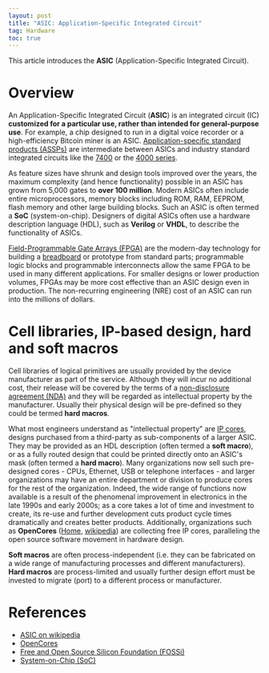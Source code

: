 ```yaml
---
layout: post
title: "ASIC: Application-Specific Integrated Circuit"
tag: Hardware
toc: true
---
```


This article introduces the **ASIC** (Application-Specific Integrated Circuit).

<!--more-->

# Overview

An Application-Specific Integrated Circuit (**ASIC**) is an integrated circuit (IC) **customized for a particular use, rather than intended for general-purpose use**. For example, a chip designed to run in a digital voice recorder or a high-efficiency Bitcoin miner is an ASIC. [Application-specific standard products (ASSPs)](https://en.wikipedia.org/wiki/Application-specific_standard_product) are intermediate between ASICs and industry standard integrated circuits like the [7400](https://en.wikipedia.org/wiki/7400_series) or the [4000 series](https://en.wikipedia.org/wiki/4000_series).

As feature sizes have shrunk and design tools improved over the years, the maximum complexity (and hence functionality) possible in an ASIC has grown from 5,000 gates to **over 100 million**. Modern ASICs often include entire microprocessors, memory blocks including ROM, RAM, EEPROM, flash memory and other large building blocks. Such an ASIC is often termed a **SoC** (system-on-chip). Designers of digital ASICs often use a hardware description language (HDL), such as **Verilog** or **VHDL**, to describe the functionality of ASICs.

<a href="{{ site.base-url }}/2016/06/03/hw-fpga.html">Field-Programmable Gate Arrays (FPGA)</a> are the modern-day technology for building a [breadboard](https://en.wikipedia.org/wiki/Breadboard) or prototype from standard parts; programmable logic blocks and programmable interconnects allow the same FPGA to be used in many different applications. For smaller designs or lower production volumes, FPGAs may be more cost effective than an ASIC design even in production. The non-recurring engineering (NRE) cost of an ASIC can run into the millions of dollars.

# Cell libraries, IP-based design, hard and soft macros

Cell libraries of logical primitives are usually provided by the device manufacturer as part of the service. Although they will incur no additional cost, their release will be covered by the terms of a [non-disclosure agreement (NDA)](https://en.wikipedia.org/wiki/Non-disclosure_agreement) and they will be regarded as intellectual property by the manufacturer. Usually their physical design will be pre-defined so they could be termed **hard macros**.

What most engineers understand as "intellectual property" are [IP cores](https://en.wikipedia.org/wiki/Semiconductor_intellectual_property_core), designs purchased from a third-party as sub-components of a larger ASIC. They may be provided as an HDL description (often termed a **soft macro**), or as a fully routed design that could be printed directly onto an ASIC's mask (often termed a **hard macro**). Many organizations now sell such pre-designed cores - CPUs, Ethernet, USB or telephone interfaces - and larger organizations may have an entire department or division to produce cores for the rest of the organization. Indeed, the wide range of functions now available is a result of the phenomenal improvement in electronics in the late 1990s and early 2000s; as a core takes a lot of time and investment to create, its re-use and further development cuts product cycle times dramatically and creates better products. Additionally, organizations such as **OpenCores** ([Home](http://www.opencores.org/), [wikipedia](https://en.wikipedia.org/wiki/OpenCores)) are collecting free IP cores, paralleling the open source software movement in hardware design.

**Soft macros** are often process-independent (i.e. they can be fabricated on a wide range of manufacturing processes and different manufacturers). **Hard macros** are process-limited and usually further design effort must be invested to migrate (port) to a different process or manufacturer.

# References

* [ASIC on wikipedia](https://en.wikipedia.org/wiki/Application-specific_integrated_circuit)
* [OpenCores](http://opencores.org/)
* [Free and Open Source Silicon Foundation (FOSSi)](https://www.librecores.org/)
* [System-on-Chip (SoC)](https://en.wikipedia.org/wiki/System_on_a_chip)
